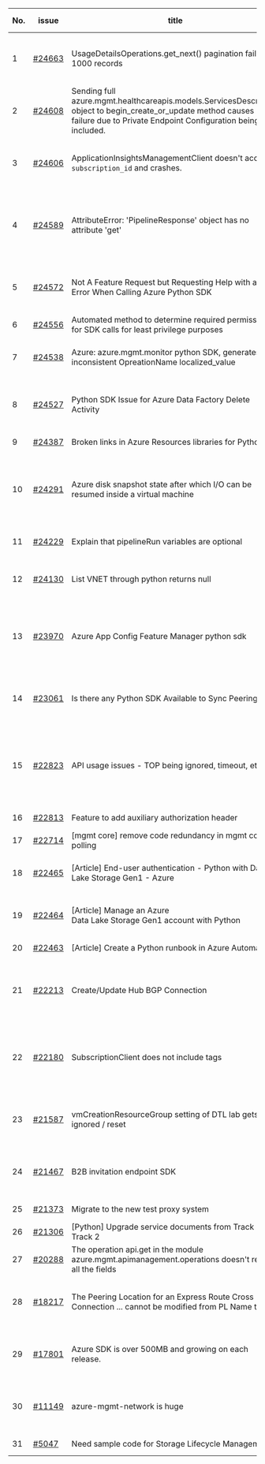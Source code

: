 | No. | issue | title | labels | assignees | bot advice | created date |
| ------ | ------ | ------ | ------ | ------ | ------ | :-----: |
|1|[#24663](https://github.com/Azure/azure-sdk-for-python/issues/24663)|UsageDetailsOperations.get_next() pagination failing at 1000 records|bug, Mgmt, customer-reported, CXP Attention, Consumption - UsageDetailsAndExport|msyyc|new comment|2022-06-01|
|2|[#24608](https://github.com/Azure/azure-sdk-for-python/issues/24608)|Sending full azure.mgmt.healthcareapis.models.ServicesDescription object to begin_create_or_update method causes failure due to Private Endpoint Configuration being included.|question, Mgmt, customer-reported, CXP Attention|msyyc|new comment|2022-05-26|
|3|[#24606](https://github.com/Azure/azure-sdk-for-python/issues/24606)|ApplicationInsightsManagementClient doesn't accept a `subscription_id` and crashes.|bug, Mgmt, customer-reported, Monitor - ApplicationInsights, needs-team-attention, CXP Attention|msyyc, BigCat20196|new comment|2022-05-26|
|4|[#24589](https://github.com/Azure/azure-sdk-for-python/issues/24589)|AttributeError: 'PipelineResponse' object has no attribute 'get'|question, Compute, Mgmt, customer-reported, Azure.Identity, needs-team-attention, needs-author-feedback|msyyc||2022-05-25|
|5|[#24572](https://github.com/Azure/azure-sdk-for-python/issues/24572)|Not A Feature Request but Requesting Help with an Error When Calling Azure Python SDK|question, Security, Service Attention, Mgmt, customer-reported, needs-team-attention|BigCat20196||2022-05-24|
|6|[#24556](https://github.com/Azure/azure-sdk-for-python/issues/24556)|Automated method to determine required permissions for SDK calls for least privilege purposes|question, Mgmt, customer-reported|msyyc, BigCat20196|new comment|2022-05-22|
|7|[#24538](https://github.com/Azure/azure-sdk-for-python/issues/24538)|Azure: azure.mgmt.monitor python SDK, generates inconsistent OpreationName localized_value|question, Mgmt, customer-reported, needs-team-attention, CXP Attention|msyyc, BigCat20196||2022-05-20|
|8|[#24527](https://github.com/Azure/azure-sdk-for-python/issues/24527)|Python SDK Issue for Azure Data Factory Delete Activity|question, Data Factory, Mgmt, customer-reported, needs-team-attention, CXP Attention|msyyc, Wzb123456789|new comment|2022-05-19|
|9|[#24387](https://github.com/Azure/azure-sdk-for-python/issues/24387)|Broken links in Azure Resources libraries for Python|Docs, Mgmt|msyyc, scbedd|new comment|2022-05-11|
|10|[#24291](https://github.com/Azure/azure-sdk-for-python/issues/24291)|Azure disk snapshot state after which I/O can be resumed inside a virtual machine|question, Compute, Mgmt, customer-reported, no-recent-activity, needs-team-attention, needs-author-feedback, CXP Attention|msyyc||2022-05-04|
|11|[#24229](https://github.com/Azure/azure-sdk-for-python/issues/24229)|Explain that pipelineRun variables are optional|Docs, question, Data Factory, Mgmt, customer-reported|msyyc|new comment|2022-04-28|
|12|[#24130](https://github.com/Azure/azure-sdk-for-python/issues/24130)|List VNET through python returns null |question, Mgmt, customer-reported, needs-team-attention, Resources|msyyc, BigCat20196|new comment|2022-04-21|
|13|[#23970](https://github.com/Azure/azure-sdk-for-python/issues/23970)|Azure App Config Feature Manager python sdk|question, Service Attention, Mgmt, customer-reported, no-recent-activity, needs-author-feedback, App Configuration|msyyc|new comment|2022-04-13|
|14|[#23061](https://github.com/Azure/azure-sdk-for-python/issues/23061)|Is there any Python SDK Available to Sync Peerings?|question, Service Attention, Network - Virtual Network, Mgmt, customer-reported, needs-team-attention|msyyc|new comment|2022-02-15|
|15|[#22823](https://github.com/Azure/azure-sdk-for-python/issues/22823)|API usage issues - TOP being ignored, timeout, etc.|question, Service Attention, Mgmt, customer-reported, no-recent-activity, needs-team-attention, needs-author-feedback, Consumption - Billing|msyyc, kazrael2119||2022-01-28|
|16|[#22813](https://github.com/Azure/azure-sdk-for-python/issues/22813)|Feature to add auxiliary authorization header|feature-request, Mgmt|msyyc|new issue|2022-01-28|
|17|[#22714](https://github.com/Azure/azure-sdk-for-python/issues/22714)|[mgmt core] remove code redundancy in mgmt core polling|Mgmt, Azure.Mgmt.Core|msyyc|new issue|2022-01-21|
|18|[#22465](https://github.com/Azure/azure-sdk-for-python/issues/22465)|[Article] End-user authentication - Python with Data Lake Storage Gen1 - Azure|Storage, Docs, Client, Mgmt, Data Lake Storage Gen1, Resources|tasherif-msft, msyyc|no reply > 7|2022-01-12|
|19|[#22464](https://github.com/Azure/azure-sdk-for-python/issues/22464)|[Article] Manage an Azure Data Lake Storage Gen1 account with Python|Storage, Docs, Client, Mgmt, Data Lake Storage Gen1, Resources|tasherif-msft, msyyc|no reply > 7|2022-01-12|
|20|[#22463](https://github.com/Azure/azure-sdk-for-python/issues/22463)|[Article] Create a Python runbook in Azure Automation|Docs, Compute, Mgmt, Resources|msyyc|no reply > 7|2022-01-12|
|21|[#22213](https://github.com/Azure/azure-sdk-for-python/issues/22213)|Create/Update Hub BGP Connection|question, Network, Service Attention, Mgmt, customer-reported, needs-team-attention, Network - Virtual WAN|msyyc|no reply > 7|2021-12-17|
|22|[#22180](https://github.com/Azure/azure-sdk-for-python/issues/22180)|SubscriptionClient does not include tags|bug, Service Attention, Mgmt, customer-reported, ARM - Tags, no-recent-activity, needs-team-attention, needs-author-feedback|msyyc, rthorn17, BigCat20196|new comment|2021-12-15|
|23|[#21587](https://github.com/Azure/azure-sdk-for-python/issues/21587)|vmCreationResourceGroup setting of DTL lab gets ignored / reset|question, Devtestlab, Service Attention, Mgmt, customer-reported, needs-team-attention|msyyc, Wzb123456789||2021-11-04|
|24|[#21467](https://github.com/Azure/azure-sdk-for-python/issues/21467)|B2B invitation endpoint SDK|feature-request, Graph, Service Attention, Mgmt, customer-reported, needs-team-attention|msyyc|new comment|2021-10-28|
|25|[#21373](https://github.com/Azure/azure-sdk-for-python/issues/21373)|Migrate to the new test proxy system|Mgmt, Epic, MQ|msyyc|no reply > 7|2021-10-22|
|26|[#21306](https://github.com/Azure/azure-sdk-for-python/issues/21306)|[Python] Upgrade service documents from Track 1 to Track 2|Mgmt, MQ|msyyc|no reply > 7|2021-10-18|
|27|[#20288](https://github.com/Azure/azure-sdk-for-python/issues/20288)|The operation api.get in the module azure.mgmt.apimanagement.operations doesn't return all the fields|bug, API Management, Mgmt, customer-reported|msyyc, BigCat20196|new comment|2021-08-16|
|28|[#18217](https://github.com/Azure/azure-sdk-for-python/issues/18217)|The Peering Location for an Express Route Cross Connection ... cannot be modified from PL Name to .|bug, Network - ExpressRoute, Service Attention, Mgmt, customer-reported, needs-team-attention|msyyc|new comment|2021-04-22|
|29|[#17801](https://github.com/Azure/azure-sdk-for-python/issues/17801)|Azure SDK is over 500MB and growing on each release.|question, Network, Service Attention, Mgmt, customer-reported, needs-team-attention|msyyc, lmazuel|new comment|2021-04-05|
|30|[#11149](https://github.com/Azure/azure-sdk-for-python/issues/11149)|azure-mgmt-network is huge|question, Service Attention, Network - Virtual Network, Mgmt, customer-reported, needs-team-attention|msyyc, MikhailTryakhov|new comment|2020-04-30|
|31|[#5047](https://github.com/Azure/azure-sdk-for-python/issues/5047)|Need sample code for Storage Lifecycle Management|Docs, Mgmt|msyyc|new comment|2019-05-02|
